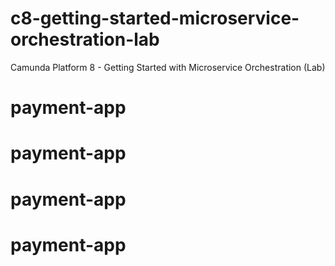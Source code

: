 # c8-getting-started-microservice-orchestration-lab
Camunda Platform 8 - Getting Started with Microservice Orchestration (Lab)
# payment-app
# payment-app
# payment-app
# payment-app
